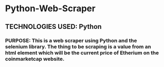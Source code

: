 # Python-Web-Scraper
## TECHNOLOGIES USED: Python
### PURPOSE: This is a web scraper using Python and the selenium library. The thing to be scraping is a value from an html element which will be the current price of Etherium on the coinmarketcap website.
